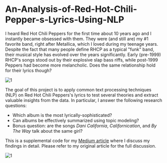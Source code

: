 # An-Analysis-of-Red-Hot-Chili-Pepper-s-Lyrics-Using-NLP

I heard Red Hot Chili Peppers for the first time about 10 years ago and I instantly became obsessed with them. They were (and still are) my #1 favorite band, right after Metallica, which I loved during my teenage years. Despite the fact that many people define RHCP as a typical "funk" band, their musical style has evolved over the years significantly. Early (pre-1999) RHCP's songs stood out by their explosive slap bass riffs, while post-1999 Peppers had become more melancholic. Does the same relationship hold for their lyrics though?


![1](https://user-images.githubusercontent.com/14366682/140623206-391445a6-1ddd-4bbf-98fd-6dfe764c2220.jpg)

The goal of this project is to apply common text processing techniques (NLP) on Red Hot Chili Peppers's lyrics to test several theories and extract valuable insights from the data. In particular, I answer the following research questions:
- Which album is the most lyrically-sophisticated?
- Can albums be effectively summarized using topic modeling?
- Bonus question: are the songs *Dani California*, *Californication*, and *By The Way* talk about the same girl?

This is a supplemental code for my [Medium article](https://miroslavtushev.medium.com/an-analysis-of-red-hot-chili-peppers-lyrics-using-nlp-e9b88eb7213c) where I discuss my findings in detail. Please refer to my original article for the full discussion.

![1](https://user-images.githubusercontent.com/14366682/140623350-5e82d869-a575-4ab4-a3bb-8f4b3dc64a39.png)
